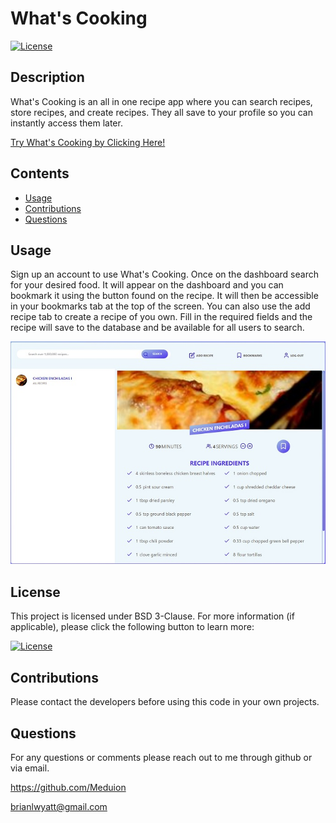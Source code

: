 # What's Cooking

  [![License](https://img.shields.io/badge/License-BSD_3--Clause-blue.svg)](https://opensource.org/licenses/BSD-3-Clause)

  ## Description

  What's Cooking is an all in one recipe app where you can search recipes, store recipes, and create recipes. They all save to your profile so you can instantly access them later.
  
  [Try What's Cooking by Clicking Here!](https://whats--cooking.herokuapp.com/)

  ## Contents
  
  - [Usage](#usage)
  - [Contributions](#contributions)
  - [Questions](#questions)

  ## Usage

  Sign up an account to use What's Cooking. Once on the dashboard search for your desired food. It will appear on the dashboard and you can bookmark it using the button found on the recipe. It will then be accessible in your bookmarks tab at the top of the screen. You can also use the add recipe tab to create a recipe of you own. Fill in the required fields and the recipe will save to the database and be available for all users to search.
  
  ![What's Cooking Dashboard](/public/media/whatscookingprofile.jpg)

  

  ## License

  This project is licensed under BSD 3-Clause. For more information (if applicable), please click the following button to learn more:

  [![License](https://img.shields.io/badge/License-BSD_3--Clause-blue.svg)](https://opensource.org/licenses/BSD-3-Clause)

  ## Contributions
  
  Please contact the developers before using this code in your own projects.

  

  ## Questions
  
  For any questions or comments please reach out to me through github or via email.
  
  https://github.com/Meduion

  brianlwyatt@gmail.com
